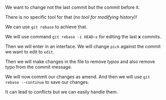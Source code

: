 We want to change not the last commit but the commit before it.

There is no specific tool for that (_no tool for modifying history_)!

We can use `git rebase` to achieve that.

We will use command `git rebase -i HEAD~x` for editing the last **x** commits.

Then we will enter in an interface. We will change `pick` against the commit we want to edit to `edit`.

Then we will make changes in the file to remove _typos_ and also remove typo from the commit message. 

We will now commit our changes as amend. And then we will use `git rebase --continue` to save our changes.

It can lead to conflicts but we can easily handle them.
